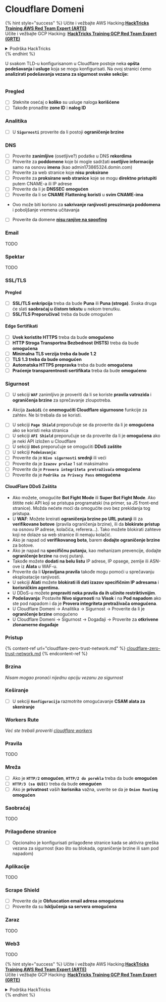 # Cloudflare Domeni

{% hint style="success" %}
Učite i vežbajte AWS Hacking:<img src="../../.gitbook/assets/image (1) (1) (1).png" alt="" data-size="line">[**HackTricks Training AWS Red Team Expert (ARTE)**](https://training.hacktricks.xyz/courses/arte)<img src="../../.gitbook/assets/image (1) (1) (1).png" alt="" data-size="line">\
Učite i vežbajte GCP Hacking: <img src="../../.gitbook/assets/image (2).png" alt="" data-size="line">[**HackTricks Training GCP Red Team Expert (GRTE)**<img src="../../.gitbook/assets/image (2).png" alt="" data-size="line">](https://training.hacktricks.xyz/courses/grte)

<details>

<summary>Podrška HackTricks</summary>

* Proverite [**planove pretplate**](https://github.com/sponsors/carlospolop)!
* **Pridružite se** 💬 [**Discord grupi**](https://discord.gg/hRep4RUj7f) ili [**telegram grupi**](https://t.me/peass) ili **nas pratite** na **Twitteru** 🐦 [**@hacktricks\_live**](https://twitter.com/hacktricks_live)**.**
* **Podelite hakerske trikove slanjem PR-ova na** [**HackTricks**](https://github.com/carlospolop/hacktricks) i [**HackTricks Cloud**](https://github.com/carlospolop/hacktricks-cloud) github repozitorijume.

</details>
{% endhint %}

U svakom TLD-u konfigurisanom u Cloudflare postoje neka **opšta podešavanja i usluge** koja se mogu konfigurisati. Na ovoj stranici ćemo **analizirati podešavanja vezana za sigurnost svake sekcije:**

<figure><img src="../../.gitbook/assets/image (101).png" alt=""><figcaption></figcaption></figure>

### Pregled

* [ ] Steknite osećaj o **koliko** su usluge naloga **korišćene**
* [ ] Takođe pronađite **zone ID** i **nalog ID**

### Analitika

* [ ] U **`Sigurnosti`** proverite da li postoji **ograničenje brzine**

### DNS

* [ ] Proverite **zanimljive** (osetljive?) podatke u DNS **rekordima**
* [ ] Proverite za **poddomene** koje bi mogle sadržati **osetljive informacije** samo na osnovu **imena** (kao admin173865324.domin.com)
* [ ] Proverite za web stranice koje **nisu** **proksirane**
* [ ] Proverite za **proksirane web stranice** koje se mogu **direktno pristupiti** putem CNAME-a ili IP adrese
* [ ] Proverite da li je **DNSSEC** **omogućen**
* [ ] Proverite da li se **CNAME Flattening** **koristi** u **svim CNAME-ima**
* Ovo može biti korisno za **sakrivanje ranjivosti preuzimanja poddomena** i poboljšanje vremena učitavanja
* [ ] Proverite da domene [**nisu ranjive na spoofing**](https://book.hacktricks.xyz/network-services-pentesting/pentesting-smtp#mail-spoofing)

### **Email**

TODO

### Spektar

TODO

### SSL/TLS

#### **Pregled**

* [ ] **SSL/TLS enkripcija** treba da bude **Puna** ili **Puna (stroga)**. Svaka druga će slati **saobraćaj u čistom tekstu** u nekom trenutku.
* [ ] **SSL/TLS Preporučivač** treba da bude omogućen

#### Edge Sertifikati

* [ ] **Uvek koristite HTTPS** treba da bude **omogućeno**
* [ ] **HTTP Stroga Transportna Bezbednost (HSTS)** treba da bude **omogućena**
* [ ] **Minimalna TLS verzija treba da bude 1.2**
* [ ] **TLS 1.3 treba da bude omogućen**
* [ ] **Automatska HTTPS prepravka** treba da bude **omogućena**
* [ ] **Praćenje transparentnosti sertifikata** treba da bude **omogućeno**

### **Sigurnost**

* [ ] U sekciji **`WAF`** zanimljivo je proveriti da li se koriste **pravila vatrozida** i **ograničenja brzine** za sprečavanje zloupotreba.
* Akcija **`Zaobiđi`** će **onemogućiti Cloudflare sigurnosne** funkcije za zahtev. Ne bi trebala da se koristi.
* [ ] U sekciji **`Page Shield`** preporučuje se da proverite da li je **omogućena** ako se koristi neka stranica
* [ ] U sekciji **`API Shield`** preporučuje se da proverite da li je **omogućena** ako je neki API izložen u Cloudflare
* [ ] U sekciji **`DDoS`** preporučuje se omogućiti **DDoS zaštite**
* [ ] U sekciji **`Podešavanja`**:
* [ ] Proverite da je **`Nivo sigurnosti`** **srednji** ili veći
* [ ] Proverite da je **`Izazov prolaz`** 1 sat maksimalno
* [ ] Proverite da je **`Provera integriteta pretraživača`** **omogućena**
* [ ] Proverite da je **`Podrška za Privacy Pass`** **omogućena**

#### **CloudFlare DDoS Zaštita**

* Ako možete, omogućite **Bot Fight Mode** ili **Super Bot Fight Mode**. Ako štitite neki API koji se pristupa programatski (na primer, sa JS front-end stranice). Možda nećete moći da omogućite ovo bez prekidanja tog pristupa.
* U **WAF**: Možete kreirati **ograničenja brzine po URL putanji** ili za **verifikovane botove** (pravila ograničenja brzine), ili da **blokirate pristup** na osnovu IP adrese, kolačića, referera...). Tako možete blokirati zahteve koji ne dolaze sa web stranice ili nemaju kolačić.
* Ako je napad od **verifikovanog bota**, barem **dodajte ograničenje brzine** za botove.
* Ako je napad na **specifičnu putanju**, kao mehanizam prevencije, dodajte **ograničenje brzine** na ovoj putanji.
* Takođe možete **dodati na belu listu** IP adrese, IP opsege, zemlje ili ASN-ove iz **Alata** u WAF-u.
* Proverite da li **Upravljana pravila** takođe mogu pomoći u sprečavanju eksploatacije ranjivosti.
* U sekciji **Alati** možete **blokirati ili dati izazov specifičnim IP adresama** i **korisničkim agentima.**
* U DDoS-u možete **prepraviti neka pravila da ih učinite restriktivnijim**.
* **Podešavanja**: Postavite **Nivo sigurnosti** na **Visok** i na **Pod napadom** ako ste pod napadom i da je **Provera integriteta pretraživača omogućena**.
* U Cloudflare Domeni -> Analitika -> Sigurnost -> Proverite da li je **ograničenje brzine** omogućeno
* U Cloudflare Domeni -> Sigurnost -> Događaji -> Proverite za **otkrivene zlonamerne događaje**

### Pristup

{% content-ref url="cloudflare-zero-trust-network.md" %}
[cloudflare-zero-trust-network.md](cloudflare-zero-trust-network.md)
{% endcontent-ref %}

### Brzina

_Nisam mogao pronaći nijednu opciju vezanu za sigurnost_

### Keširanje

* [ ] U sekciji **`Konfiguracija`** razmotrite omogućavanje **CSAM alata za skeniranje**

### **Workers Rute**

_Već ste trebali proveriti_ [_cloudflare workers_](./#workers)

### Pravila

TODO

### Mreža

* [ ] Ako je **`HTTP/2`** **omogućen**, **`HTTP/2 do porekla`** treba da bude **omogućen**
* [ ] **`HTTP/3 (sa QUIC)`** treba da bude **omogućen**
* [ ] Ako je **privatnost** vaših **korisnika** važna, uverite se da je **`Onion Routing`** **omogućen**

### **Saobraćaj**

TODO

### Prilagođene stranice

* [ ] Opcionalno je konfigurisati prilagođene stranice kada se aktivira greška vezana za sigurnost (kao što su blokada, ograničenje brzine ili sam pod napadom)

### Aplikacije

TODO

### Scrape Shield

* [ ] Proverite da je **Obfuscation email adresa** **omogućena**
* [ ] Proverite da su **Isključenja sa servera** **omogućena**

### **Zaraz**

TODO

### **Web3**

TODO

{% hint style="success" %}
Učite i vežbajte AWS Hacking:<img src="../../.gitbook/assets/image (1) (1) (1).png" alt="" data-size="line">[**HackTricks Training AWS Red Team Expert (ARTE)**](https://training.hacktricks.xyz/courses/arte)<img src="../../.gitbook/assets/image (1) (1) (1).png" alt="" data-size="line">\
Učite i vežbajte GCP Hacking: <img src="../../.gitbook/assets/image (2).png" alt="" data-size="line">[**HackTricks Training GCP Red Team Expert (GRTE)**<img src="../../.gitbook/assets/image (2).png" alt="" data-size="line">](https://training.hacktricks.xyz/courses/grte)

<details>

<summary>Podrška HackTricks</summary>

* Proverite [**planove pretplate**](https://github.com/sponsors/carlospolop)!
* **Pridružite se** 💬 [**Discord grupi**](https://discord.gg/hRep4RUj7f) ili [**telegram grupi**](https://t.me/peass) ili **nas pratite** na **Twitteru** 🐦 [**@hacktricks\_live**](https://twitter.com/hacktricks_live)**.**
* **Podelite hakerske trikove slanjem PR-ova na** [**HackTricks**](https://github.com/carlospolop/hacktricks) i [**HackTricks Cloud**](https://github.com/carlospolop/hacktricks-cloud) github repozitorijume.

</details>
{% endhint %}

